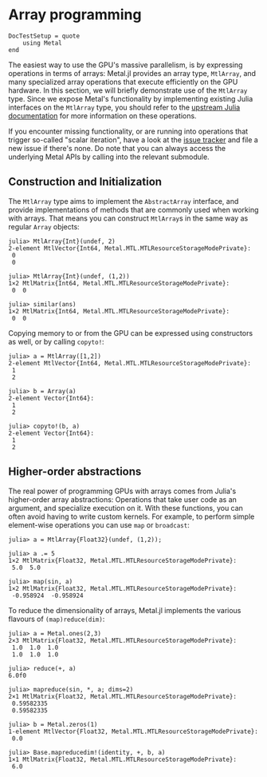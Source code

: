 # Array programming

```@meta
DocTestSetup = quote
    using Metal
end
```

The easiest way to use the GPU's massive parallelism, is by expressing operations in terms
of arrays: Metal.jl provides an array type, `MtlArray`, and many specialized array operations
that execute efficiently on the GPU hardware. In this section, we will briefly demonstrate
use of the `MtlArray` type. Since we expose Metal's functionality by implementing existing
Julia interfaces on the `MtlArray` type, you should refer to the [upstream Julia
documentation](https://docs.julialang.org) for more information on these operations.

If you encounter missing functionality, or are running into operations that trigger
so-called "scalar iteration", have a look at the [issue
tracker](https://github.com/JuliaGPU/Metal.jl/issues) and file a new issue if there's none.
Do note that you can always access the underlying Metal APIs by calling into the relevant
submodule.


## Construction and Initialization

The `MtlArray` type aims to implement the `AbstractArray` interface, and provide
implementations of methods that are commonly used when working with arrays. That means you
can construct `MtlArray`s in the same way as regular `Array` objects:

```jldoctest
julia> MtlArray{Int}(undef, 2)
2-element MtlVector{Int64, Metal.MTL.MTLResourceStorageModePrivate}:
 0
 0

julia> MtlArray{Int}(undef, (1,2))
1×2 MtlMatrix{Int64, Metal.MTL.MTLResourceStorageModePrivate}:
 0  0

julia> similar(ans)
1×2 MtlMatrix{Int64, Metal.MTL.MTLResourceStorageModePrivate}:
 0  0
```

Copying memory to or from the GPU can be expressed using constructors as well, or by calling
`copyto!`:

```jldoctest
julia> a = MtlArray([1,2])
2-element MtlVector{Int64, Metal.MTL.MTLResourceStorageModePrivate}:
 1
 2

julia> b = Array(a)
2-element Vector{Int64}:
 1
 2

julia> copyto!(b, a)
2-element Vector{Int64}:
 1
 2
```


## Higher-order abstractions

The real power of programming GPUs with arrays comes from Julia's higher-order array
abstractions: Operations that take user code as an argument, and specialize execution on it.
With these functions, you can often avoid having to write custom kernels. For example, to
perform simple element-wise operations you can use `map` or `broadcast`:

```jldoctest
julia> a = MtlArray{Float32}(undef, (1,2));

julia> a .= 5
1×2 MtlMatrix{Float32, Metal.MTL.MTLResourceStorageModePrivate}:
 5.0  5.0

julia> map(sin, a)
1×2 MtlMatrix{Float32, Metal.MTL.MTLResourceStorageModePrivate}:
 -0.958924  -0.958924
```

To reduce the dimensionality of arrays, Metal.jl implements the various flavours of
`(map)reduce(dim)`:

```jldoctest
julia> a = Metal.ones(2,3)
2×3 MtlMatrix{Float32, Metal.MTL.MTLResourceStorageModePrivate}:
 1.0  1.0  1.0
 1.0  1.0  1.0

julia> reduce(+, a)
6.0f0

julia> mapreduce(sin, *, a; dims=2)
2×1 MtlMatrix{Float32, Metal.MTL.MTLResourceStorageModePrivate}:
 0.59582335
 0.59582335

julia> b = Metal.zeros(1)
1-element MtlVector{Float32, Metal.MTL.MTLResourceStorageModePrivate}:
 0.0

julia> Base.mapreducedim!(identity, +, b, a)
1×1 MtlMatrix{Float32, Metal.MTL.MTLResourceStorageModePrivate}:
 6.0
```
